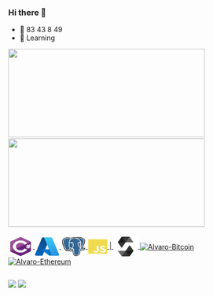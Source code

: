 ### Hi there 👋

- 🔭 83 43 8 49
- 🌱 Learning

 <div>
  <a href="https://github.com/alvarobrg">
  <img width="400em" height="180em" src="https://github-readme-stats.vercel.app/api?username=alvarobrg&show_icons=true&theme=github_dark&include_all_commits=true&count_private=true"/>
  <img width="400em" height="180em" src="https://github-readme-stats.vercel.app/api/top-langs/?username=alvarobrg&layout=compact&langs_count=8&theme=github_dark"/>
</div>

<div style="display: inline_block"><br> 
 <img align="center" alt="Alvaro-C#" height="40" width="50" src="https://raw.githubusercontent.com/devicons/devicon/1119b9f84c0290e0f0b38982099a2bd027a48bf1/icons/csharp/csharp-original.svg">
<img align="center" alt="Alvaro-Azure" height="40" width="50" src="https://raw.githubusercontent.com/devicons/devicon/1119b9f84c0290e0f0b38982099a2bd027a48bf1/icons/azure/azure-original.svg">
<img align="center" alt="Alvaro-Postgresql" height="40" width="50" src="https://raw.githubusercontent.com/devicons/devicon/1119b9f84c0290e0f0b38982099a2bd027a48bf1/icons/postgresql/postgresql-original.svg">
 <img align="center" alt="Alvaro-Js" height="30" width="40" src="https://raw.githubusercontent.com/devicons/devicon/master/icons/javascript/javascript-plain.svg"> 
 | 

<img align="center" alt="Alvaro-Postgresql" height="40" width="50" src="https://raw.githubusercontent.com/devicons/devicon/1119b9f84c0290e0f0b38982099a2bd027a48bf1/icons/solidity/solidity-original.svg">
<img align="center" alt="Alvaro-Bitcoin" height="40" width="50" src="https://cryptologos.cc/logos/bitcoin-btc-logo.svg?v=023">
<img align="center" alt="Alvaro-Ethereum" height="40" width="50" src="https://cryptologos.cc/logos/ethereum-eth-logo.svg?v=023">
 
</div>

  ##

<div> 
  
  <a href="https://www.linkedin.com/in/alvarobrg" target="_blank"><img src="https://img.shields.io/badge/-LinkedIn-%230077B5?style=for-the-badge&logo=linkedin&logoColor=white" target="_blank"></a> 
  <a href = "mailto:alvarobrg@gmail.com"><img src="https://img.shields.io/badge/-Gmail-%23333?style=for-the-badge&logo=gmail&logoColor=white" target="_blank"></a>
   
</div>